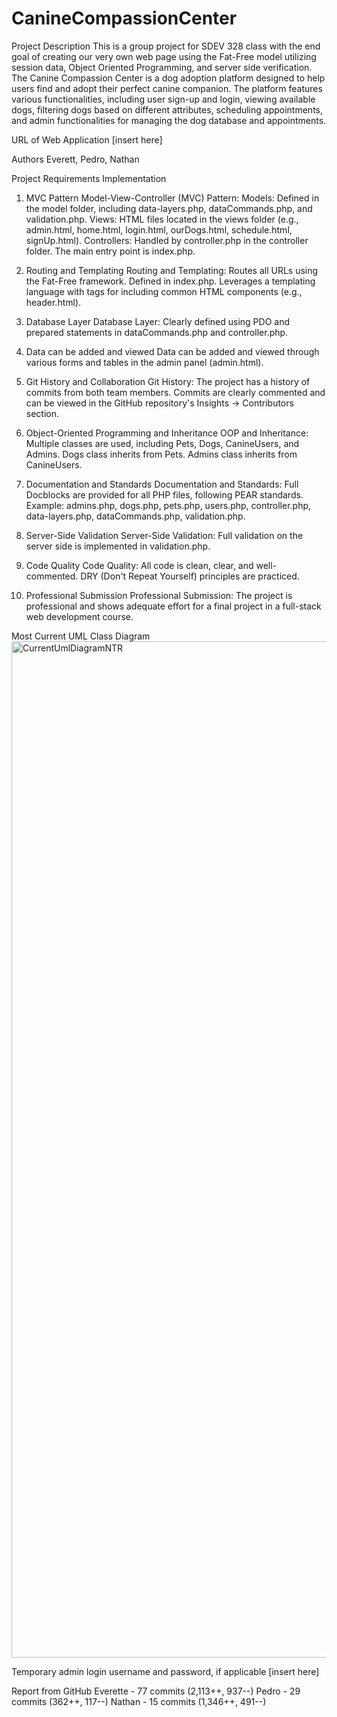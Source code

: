 # CanineCompassionCenter

Project Description
This is a group project for SDEV 328 class with the end goal of creating our very own web page using the Fat-Free model utilizing session data, Object Oriented Programming, and server side verification.
The Canine Compassion Center is a dog adoption platform designed to help users find and adopt their perfect canine companion. The platform features various functionalities, including user sign-up and login, viewing available dogs, filtering dogs based on different attributes, scheduling appointments, and admin functionalities for managing the dog database and appointments.

URL of Web Application
[insert here]

Authors
Everett, Pedro, Nathan

Project Requirements Implementation

1. MVC Pattern
Model-View-Controller (MVC) Pattern:
Models: Defined in the model folder, including data-layers.php, dataCommands.php, and validation.php.
Views: HTML files located in the views folder (e.g., admin.html, home.html, login.html, ourDogs.html, schedule.html, signUp.html).
Controllers: Handled by controller.php in the controller folder. The main entry point is index.php.

2. Routing and Templating
Routing and Templating:
Routes all URLs using the Fat-Free framework. Defined in index.php.
Leverages a templating language with <include> tags for including common HTML components (e.g., header.html).

3. Database Layer
Database Layer:
Clearly defined using PDO and prepared statements in dataCommands.php and controller.php.

4. Data can be added and viewed
Data can be added and viewed through various forms and tables in the admin panel (admin.html).

5. Git History and Collaboration
Git History:
The project has a history of commits from both team members. Commits are clearly commented and can be viewed in the GitHub repository's Insights -> Contributors section.

6. Object-Oriented Programming and Inheritance
OOP and Inheritance:
Multiple classes are used, including Pets, Dogs, CanineUsers, and Admins.
Dogs class inherits from Pets.
Admins class inherits from CanineUsers.

7. Documentation and Standards
Documentation and Standards:
Full Docblocks are provided for all PHP files, following PEAR standards.
Example: admins.php, dogs.php, pets.php, users.php, controller.php, data-layers.php, dataCommands.php, validation.php.

8. Server-Side Validation
Server-Side Validation:
Full validation on the server side is implemented in validation.php.

9. Code Quality
Code Quality:
All code is clean, clear, and well-commented.
DRY (Don't Repeat Yourself) principles are practiced.

10. Professional Submission
Professional Submission:
The project is professional and shows adequate effort for a final project in a full-stack web development course.

Most Current UML Class Diagram  
<img width="1626" alt="CurrentUmlDiagramNTR" src="https://github.com/EverettHanke/CanineCompassionCenter/assets/141577452/413c304c-2092-4f08-9873-3e5b91d2092f">


Temporary admin login username and password, if applicable
[insert here]

Report from GitHub
Everette - 77 commits (2,113++, 937--)
Pedro - 29 commits (362++, 117--)
Nathan - 15 commits (1,346++, 491--)
